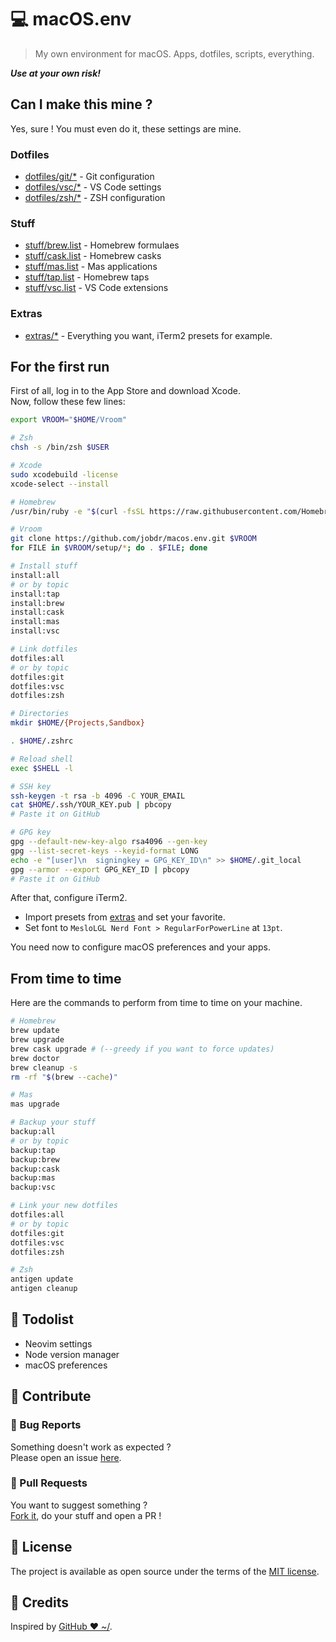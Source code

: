 # 💻 macOS.env

> My own environment for macOS. Apps, dotfiles, scripts, everything.

*__Use at your own risk!__*

## Can I make this mine ?

Yes, sure ! You must even do it, these settings are mine.

### Dotfiles

- [dotfiles/git/*](./dotfiles/git) - Git configuration
- [dotfiles/vsc/*](./dotfiles/vsc) - VS Code settings
- [dotfiles/zsh/*](./dotfiles/zsh) - ZSH configuration

### Stuff

- [stuff/brew.list](./stuff/brew.list) - Homebrew formulaes
- [stuff/cask.list](./stuff/cask.list) - Homebrew casks
- [stuff/mas.list](./stuff/mas.list) - Mas applications
- [stuff/tap.list](./stuff/tap.list) - Homebrew taps
- [stuff/vsc.list](./stuff/vsc.list) - VS Code extensions

### Extras

- [extras/*](./extras) - Everything you want, iTerm2 presets for example.

## For the first run

First of all, log in to the App Store and download Xcode.
<br>
Now, follow these few lines:

```bash
export VROOM="$HOME/Vroom"

# Zsh
chsh -s /bin/zsh $USER

# Xcode
sudo xcodebuild -license
xcode-select --install

# Homebrew
/usr/bin/ruby -e "$(curl -fsSL https://raw.githubusercontent.com/Homebrew/install/master/install)"

# Vroom
git clone https://github.com/jobdr/macos.env.git $VROOM
for FILE in $VROOM/setup/*; do . $FILE; done

# Install stuff
install:all
# or by topic
install:tap
install:brew
install:cask
install:mas
install:vsc

# Link dotfiles
dotfiles:all
# or by topic
dotfiles:git
dotfiles:vsc
dotfiles:zsh

# Directories
mkdir $HOME/{Projects,Sandbox}

. $HOME/.zshrc

# Reload shell
exec $SHELL -l

# SSH key
ssh-keygen -t rsa -b 4096 -C YOUR_EMAIL
cat $HOME/.ssh/YOUR_KEY.pub | pbcopy
# Paste it on GitHub

# GPG key
gpg --default-new-key-algo rsa4096 --gen-key
gpg --list-secret-keys --keyid-format LONG
echo -e "[user]\n  signingkey = GPG_KEY_ID\n" >> $HOME/.git_local
gpg --armor --export GPG_KEY_ID | pbcopy
# Paste it on GitHub
```

After that, configure iTerm2.

- Import presets from [extras](./extras) and set your favorite.
- Set font to `MesloLGL Nerd Font > RegularForPowerLine` at `13pt`.

You need now to configure macOS preferences and your apps.

## From time to time

Here are the commands to perform from time to time on your machine.

```bash
# Homebrew
brew update
brew upgrade
brew cask upgrade # (--greedy if you want to force updates)
brew doctor
brew cleanup -s
rm -rf "$(brew --cache)"

# Mas
mas upgrade

# Backup your stuff
backup:all
# or by topic
backup:tap
backup:brew
backup:cask
backup:mas
backup:vsc

# Link your new dotfiles
dotfiles:all
# or by topic
dotfiles:git
dotfiles:vsc
dotfiles:zsh

# Zsh
antigen update
antigen cleanup
```

## 🚧 Todolist

- Neovim settings
- Node version manager
- macOS preferences

## 🙌 Contribute

### 🐛 Bug Reports

Something doesn't work as expected ?
<br>
Please open an issue [here](https://github.com/jobdr/macos.env/issues).

### 🤝 Pull Requests

You want to suggest something ?
<br>
[Fork it](https://github.com/jobdr/macos.env/fork), do your stuff and open a PR !

## 📖 License

The project is available as open source under the terms of the [MIT license](./license).

## 🎉 Credits

Inspired by [GitHub ❤ ~/](https://dotfiles.github.io).
